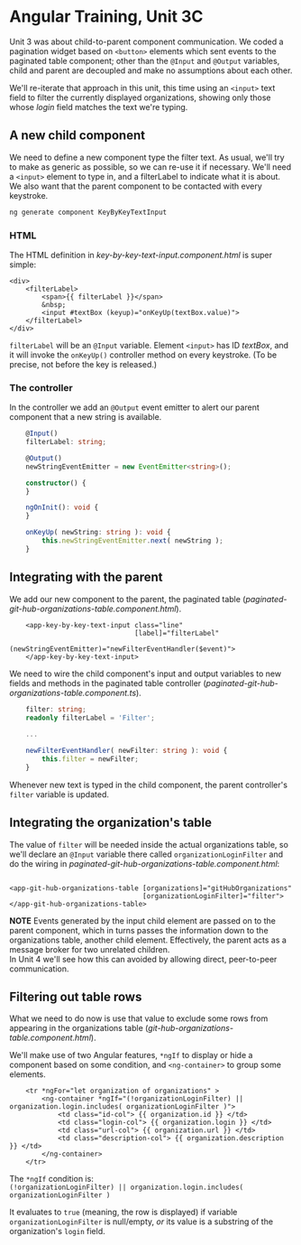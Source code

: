 # Angular Training, Unit 3C

Unit 3 was about child-to-parent component communication. We
coded a pagination widget based on `<button>` elements which
sent events to the paginated table component; other
than the `@Input` and `@Output` variables, child and parent
are decoupled and make no assumptions about each other.

We'll re-iterate that approach in this unit, this time 
using an `<input>` text field to filter the currently
displayed organizations, showing only those
whose _login_ field matches the text we're typing.

## A new child component

We need to define a new component type the filter text. As usual, 
we'll
try to make as generic as possible, so we can re-use it if
necessary. We'll need a `<input>` element to type in, and a filterLabel to indicate
what it is about. We also want that the parent component to be contacted with
every keystroke.
```bash
ng generate component KeyByKeyTextInput
```

### HTML

The HTML definition in _key-by-key-text-input.component.html_ 
is super simple:
```angular2html
<div>
    <filterLabel>
        <span>{{ filterLabel }}</span>
        &nbsp;
        <input #textBox (keyup)="onKeyUp(textBox.value)">
    </filterLabel>
</div>
```
`filterLabel` will be an `@Input` variable. Element `<input>`
has ID _textBox_, and it will invoke the `onKeyUp()` 
controller method on every keystroke. (To be precise,
not before the key is released.)

### The controller

In the controller we add an `@Output` event emitter 
to alert our parent component
that a new string is available.

```typescript
    @Input()
    filterLabel: string;

    @Output()
    newStringEventEmitter = new EventEmitter<string>();

    constructor() {
    }

    ngOnInit(): void {
    }

    onKeyUp( newString: string ): void {
        this.newStringEventEmitter.next( newString );
    }
```

## Integrating with the parent

We add our new component to the parent, the paginated table 
(_paginated-git-hub-organizations-table.component.html_).
```angular2html
    <app-key-by-key-text-input class="line"
                               [label]="filterLabel"
                               (newStringEventEmitter)="newFilterEventHandler($event)">
    </app-key-by-key-text-input>
```
We need to wire the child component's input and output 
variables to
new fields and methods in the paginated table controller
(_paginated-git-hub-organizations-table.component.ts_).
```typescript
    filter: string;
    readonly filterLabel = 'Filter';
    
    ...

    newFilterEventHandler( newFilter: string ): void {
        this.filter = newFilter;
    }
```
Whenever new text is typed in the child component, the parent
controller's `filter` variable is updated.

## Integrating the organization's table

The value of `filter` will be needed inside the actual
organizations table, so we'll declare an `@Input`
variable there called `organizationLoginFilter` and do the wiring in 
_paginated-git-hub-organizations-table.component.html_:

```angular2html

<app-git-hub-organizations-table [organizations]="gitHubOrganizations"
                                 [organizationLoginFilter]="filter">
</app-git-hub-organizations-table>
```

**NOTE** Events generated by the input child element are passed on to the parent 
component, which in turns passes the information down to the organizations table,
another child element. Effectively, the parent acts as a message broker for 
two unrelated children.  
In Unit 4 we'll see how this can avoided by allowing direct, peer-to-peer communication.

## Filtering out table rows

What we need to do now is use that value to exclude some
rows from appearing in the organizations table 
(_git-hub-organizations-table.component.html_).

We'll make use of two Angular features, `*ngIf` to display
or hide a component based on some condition, and 
`<ng-container>` to group some elements.

```angular2html
    <tr *ngFor="let organization of organizations" >
        <ng-container *ngIf="(!organizationLoginFilter) || organization.login.includes( organizationLoginFilter )">
            <td class="id-col"> {{ organization.id }} </td>
            <td class="login-col"> {{ organization.login }} </td>
            <td class="url-col"> {{ organization.url }} </td>
            <td class="description-col"> {{ organization.description }} </td>
        </ng-container>
    </tr>
```
The `*ngIf` condition is:  
`(!organizationLoginFilter) || organization.login.includes( organizationLoginFilter )`

It evaluates to `true` (meaning, the row is displayed)
if variable `organizationLoginFilter` is null/empty, _or_ its value
is a substring of the organization's `login` field.
